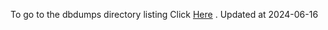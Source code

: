 To go to the dbdumps directory listing Click [Here](https://ipfs.io/ipfs/bafkreigjismxjduqu65igppzx26p5mr3cazpyenxlo6dydxjovkqlpi4ni) . Updated at 2024-06-16